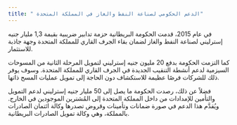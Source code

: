 ```yaml
---
title: " الدعم الحكومي لصناعة النفط والغاز في المملكة المتحدة" 
---
```


في عام 2015، قدمت الحكومة البريطانية حزمة تدابير ضريبية بقيمة 1,3 مليار جنيه إسترليني لصناعة النفط والغاز لضمان بقاء الجرف القاري للمملكة المتحدة وجهة جاذبة للاستثمار.

كما التزمت الحكومة بدفع 20 مليون جنيه إسترليني لتمويل المرحلة الثانية من المسوحات السيزمية لدعم أنشطة التنقيب الجديدة في الجرف القاري للمملكة المتحدة. وسوف يوفر ذلك للشركات فرصًا عظيمة للاستكشاف دون الحاجة إلى تمويل عمليات المسح ذاتها.

فضلاً عن ذلك، رصدت الحكومة ما يصل إلى 50 مليار جنيه إسترليني لدعم التمويل والتأمين للإمدادات من داخل المملكة المتحدة إلى المُشترين الموجودين في الخارج. ويُقدَّم هذا الدعم في صورة ضمانات وتأمينات وقروض تصدرها وكالة ائتمان الصادرات بالمملكة، وهي وكالة تمويل الصادرات البريطانية.

